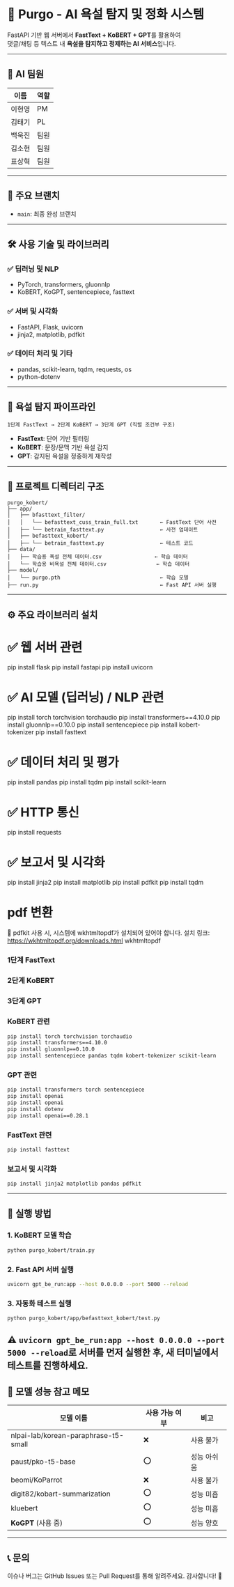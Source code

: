 # 💬 Purgo - AI 욕설 탐지 및 정화 시스템

FastAPI 기반 웹 서버에서 **FastText + KoBERT + GPT**를 활용하여  
댓글/채팅 등 텍스트 내 **욕설을 탐지하고 정제하는 AI 서비스**입니다.

---

## 👥 AI 팀원
| 이름 | 역할 |
|------|------|
| 이현영 | PM |
| 김태기 | PL |
| 백욱진 | 팀원 |
| 김소현 | 팀원 |
| 표상혁 | 팀원 |

---

## 🌿 주요 브랜치
- `main`: 최종 완성 브랜치

---

## 🛠 사용 기술 및 라이브러리

### ✅ 딥러닝 및 NLP
- PyTorch, transformers, gluonnlp
- KoBERT, KoGPT, sentencepiece, fasttext

### ✅ 서버 및 시각화
- FastAPI, Flask, uvicorn
- jinja2, matplotlib, pdfkit

### ✅ 데이터 처리 및 기타
- pandas, scikit-learn, tqdm, requests, os
- python-dotenv

---

## 🧠 욕설 탐지 파이프라인

```
1단계 FastText → 2단계 KoBERT → 3단계 GPT (직렬 조건부 구조)
```

- **FastText**: 단어 기반 필터링
- **KoBERT**: 문장/문맥 기반 욕설 감지
- **GPT**: 감지된 욕설을 정중하게 재작성

---

## 📁 프로젝트 디렉터리 구조



```
purgo_kobert/
├── app/
│   ├── bfasttext_filter/
│   │   └── befasttext_cuss_train_full.txt       ← FastText 단어 사전
│   ├── └── betrain_fasttext.py                  ← 사전 업데이트 
│   ├── befasttext_kobert/
│   ├── └── betrain_fasttext.py                  ← 테스트 코드 
├── data/
│   ├── 학습용 욕설 전체 데이터.csv                 ← 학습 데이터
│   └── 학습용 비욕설 전체 데이터.csv                ← 학습 데이터
├── model/
│   └── purgo.pth                                ← 학습 모델
├── run.py                                       ← Fast API 서버 실행
```

---

## ⚙️ 주요 라이브러리 설치 
# ✅ 웹 서버 관련 
pip install flask
pip install fastapi
pip install uvicorn

# ✅ AI 모델 (딥러닝) / NLP 관련
pip install torch torchvision torchaudio
pip install transformers==4.10.0
pip install gluonnlp==0.10.0
pip install sentencepiece
pip install kobert-tokenizer
pip install fasttext

# ✅ 데이터 처리 및 평가 
pip install pandas
pip install tqdm
pip install scikit-learn

# ✅ HTTP 통신
pip install requests

# ✅ 보고서 및 시각화
pip install jinja2
pip install matplotlib
pip install pdfkit
pip install tqdm

# pdf 변환  
📌 pdfkit 사용 시, 시스템에 wkhtmltopdf가 설치되어 있어야 합니다.
설치 링크: https://wkhtmltopdf.org/downloads.html
wkhtmltopdf

### 1단계 FastText
### 2단계 KoBERT
### 3단계 GPT


### KoBERT 관련
```bash
pip install torch torchvision torchaudio
pip install transformers==4.10.0
pip install gluonnlp==0.10.0
pip install sentencepiece pandas tqdm kobert-tokenizer scikit-learn
```

### GPT 관련
```bash
pip install transformers torch sentencepiece
pip install openai
pip install openai
pip install dotenv
pip install openai==0.28.1

```

### FastText 관련
```bash
pip install fasttext
```

### 보고서 및 시각화
```bash
pip install jinja2 matplotlib pandas pdfkit
```

---

## 🚀 실행 방법

### 1. KoBERT 모델 학습
```bash
python purgo_kobert/train.py
```

### 2. Fast API 서버 실행
```bash
uvicorn gpt_be_run:app --host 0.0.0.0 --port 5000 --reload
```

### 3. 자동화 테스트 실행
```bash
python purgo_kobert/app/befasttext_kobert/test.py
```

⚠️ `uvicorn gpt_be_run:app --host 0.0.0.0 --port 5000 --reload`로 서버를 먼저 실행한 후, 새 터미널에서 테스트를 진행하세요.
---

## 📌 모델 성능 참고 메모

| 모델 이름                             | 사용 가능 여부 | 비고     |
| ------------------------------------ | -------- | ------ |
| nlpai-lab/korean-paraphrase-t5-small | ❌        | 사용 불가  |
| paust/pko-t5-base                    | ⭕        | 성능 아쉬움 |
| beomi/KoParrot                       | ❌        | 사용 불가  |
| digit82/kobart-summarization         | ⭕        | 성능 미흡  |
| kluebert                             | ⭕        | 성능 미흡  |
| **KoGPT** (사용 중)                    | ⭕        | 성능 양호  |

---

## 📞 문의
이슈나 버그는 GitHub Issues 또는 Pull Request를 통해 알려주세요. 감사합니다! 🙇





